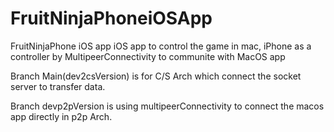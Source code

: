 # FruitNinjaPhoneiOSApp
FruitNinjaPhone iOS app
iOS app to control the game in mac, iPhone as a controller by MultipeerConnectivity to communite with MacOS app

Branch Main(dev2csVersion) is for C/S Arch which connect the socket server to transfer data.

Branch devp2pVersion is using multipeerConnectivity to connect the macos app directly in p2p Arch.
